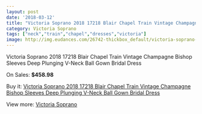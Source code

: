 ```yaml
---
layout: post
date: '2018-03-12'
title: "Victoria Soprano 2018 17218 Blair Chapel Train Vintage Champagne Bishop Sleeves Deep Plunging V-Neck Ball Gown Bridal Dress"
category: Victoria Soprano
tags: ["neck","train","chapel","dresses","victoria"]
image: http://img.eudances.com/26742-thickbox_default/victoria-soprano-2018-17218-blair-chapel-train-vintage-champagne-bishop-sleeves-deep-plunging-v-neck-ball-gown-bridal-dress.jpg
---
```

Victoria Soprano 2018 17218 Blair Chapel Train Vintage Champagne Bishop Sleeves Deep Plunging V-Neck Ball Gown Bridal Dress

On Sales: **$458.98**
<a href="https://www.eudances.com/en/victoria-soprano/8920-victoria-soprano-2018-17218-blair-chapel-train-vintage-champagne-bishop-sleeves-deep-plunging-v-neck-ball-gown-bridal-dress.html"><amp-img layout="responsive" width="600" height="600" src="//img.eudances.com/26742-thickbox_default/victoria-soprano-2018-17218-blair-chapel-train-vintage-champagne-bishop-sleeves-deep-plunging-v-neck-ball-gown-bridal-dress.jpg" alt="Victoria Soprano 2018 17218 Blair Chapel Train Vintage Champagne Bishop Sleeves Deep Plunging V-Neck Ball Gown Bridal Dress 0" /></a>
<a href="https://www.eudances.com/en/victoria-soprano/8920-victoria-soprano-2018-17218-blair-chapel-train-vintage-champagne-bishop-sleeves-deep-plunging-v-neck-ball-gown-bridal-dress.html"><amp-img layout="responsive" width="600" height="600" src="//img.eudances.com/26747-thickbox_default/victoria-soprano-2018-17218-blair-chapel-train-vintage-champagne-bishop-sleeves-deep-plunging-v-neck-ball-gown-bridal-dress.jpg" alt="Victoria Soprano 2018 17218 Blair Chapel Train Vintage Champagne Bishop Sleeves Deep Plunging V-Neck Ball Gown Bridal Dress 1" /></a>
<a href="https://www.eudances.com/en/victoria-soprano/8920-victoria-soprano-2018-17218-blair-chapel-train-vintage-champagne-bishop-sleeves-deep-plunging-v-neck-ball-gown-bridal-dress.html"><amp-img layout="responsive" width="600" height="600" src="//img.eudances.com/26746-thickbox_default/victoria-soprano-2018-17218-blair-chapel-train-vintage-champagne-bishop-sleeves-deep-plunging-v-neck-ball-gown-bridal-dress.jpg" alt="Victoria Soprano 2018 17218 Blair Chapel Train Vintage Champagne Bishop Sleeves Deep Plunging V-Neck Ball Gown Bridal Dress 2" /></a>
<a href="https://www.eudances.com/en/victoria-soprano/8920-victoria-soprano-2018-17218-blair-chapel-train-vintage-champagne-bishop-sleeves-deep-plunging-v-neck-ball-gown-bridal-dress.html"><amp-img layout="responsive" width="600" height="600" src="//img.eudances.com/26745-thickbox_default/victoria-soprano-2018-17218-blair-chapel-train-vintage-champagne-bishop-sleeves-deep-plunging-v-neck-ball-gown-bridal-dress.jpg" alt="Victoria Soprano 2018 17218 Blair Chapel Train Vintage Champagne Bishop Sleeves Deep Plunging V-Neck Ball Gown Bridal Dress 3" /></a>
<a href="https://www.eudances.com/en/victoria-soprano/8920-victoria-soprano-2018-17218-blair-chapel-train-vintage-champagne-bishop-sleeves-deep-plunging-v-neck-ball-gown-bridal-dress.html"><amp-img layout="responsive" width="600" height="600" src="//img.eudances.com/26744-thickbox_default/victoria-soprano-2018-17218-blair-chapel-train-vintage-champagne-bishop-sleeves-deep-plunging-v-neck-ball-gown-bridal-dress.jpg" alt="Victoria Soprano 2018 17218 Blair Chapel Train Vintage Champagne Bishop Sleeves Deep Plunging V-Neck Ball Gown Bridal Dress 4" /></a>
<a href="https://www.eudances.com/en/victoria-soprano/8920-victoria-soprano-2018-17218-blair-chapel-train-vintage-champagne-bishop-sleeves-deep-plunging-v-neck-ball-gown-bridal-dress.html"><amp-img layout="responsive" width="600" height="600" src="//img.eudances.com/26743-thickbox_default/victoria-soprano-2018-17218-blair-chapel-train-vintage-champagne-bishop-sleeves-deep-plunging-v-neck-ball-gown-bridal-dress.jpg" alt="Victoria Soprano 2018 17218 Blair Chapel Train Vintage Champagne Bishop Sleeves Deep Plunging V-Neck Ball Gown Bridal Dress 5" /></a>

Buy it: [Victoria Soprano 2018 17218 Blair Chapel Train Vintage Champagne Bishop Sleeves Deep Plunging V-Neck Ball Gown Bridal Dress](https://www.eudances.com/en/victoria-soprano/8920-victoria-soprano-2018-17218-blair-chapel-train-vintage-champagne-bishop-sleeves-deep-plunging-v-neck-ball-gown-bridal-dress.html "Victoria Soprano 2018 17218 Blair Chapel Train Vintage Champagne Bishop Sleeves Deep Plunging V-Neck Ball Gown Bridal Dress")

View more: [Victoria Soprano](https://www.eudances.com/en/132-victoria-soprano "Victoria Soprano")